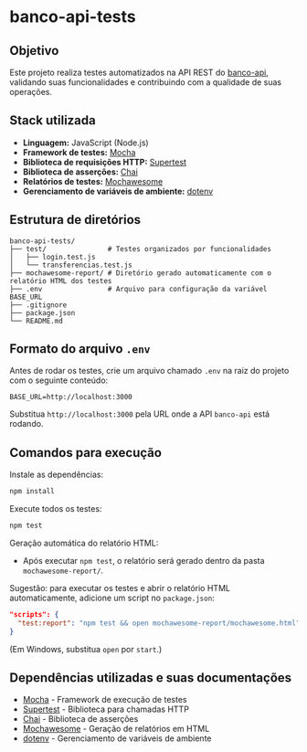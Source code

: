 # banco-api-tests

## Objetivo

Este projeto realiza testes automatizados na API REST do [banco-api](https://github.com/dennyscaetano/mts20t1-banco-api), validando suas funcionalidades e contribuindo com a qualidade de suas operações.

## Stack utilizada

- **Linguagem:** JavaScript (Node.js)
- **Framework de testes:** [Mocha](https://mochajs.org/)
- **Biblioteca de requisições HTTP:** [Supertest](https://github.com/ladjs/supertest)
- **Biblioteca de asserções:** [Chai](https://www.chaijs.com/)
- **Relatórios de testes:** [Mochawesome](https://github.com/adamgruber/mochawesome)
- **Gerenciamento de variáveis de ambiente:** [dotenv](https://github.com/motdotla/dotenv)

## Estrutura de diretórios

```
banco-api-tests/
├── test/               # Testes organizados por funcionalidades
│   ├── login.test.js
│   └── transferencias.test.js
├── mochawesome-report/ # Diretório gerado automaticamente com o relatório HTML dos testes
├── .env                # Arquivo para configuração da variável BASE_URL
├── .gitignore
├── package.json
└── README.md
```

## Formato do arquivo `.env`

Antes de rodar os testes, crie um arquivo chamado `.env` na raiz do projeto com o seguinte conteúdo:

```
BASE_URL=http://localhost:3000
```

Substitua `http://localhost:3000` pela URL onde a API `banco-api` está rodando.

## Comandos para execução

Instale as dependências:

```bash
npm install
```

Execute todos os testes:

```bash
npm test
```

Geração automática do relatório HTML:

- Após executar `npm test`, o relatório será gerado dentro da pasta `mochawesome-report/`.

Sugestão: para executar os testes e abrir o relatório HTML automaticamente, adicione um script no `package.json`:

```json
"scripts": {
  "test:report": "npm test && open mochawesome-report/mochawesome.html"
}
```

(Em Windows, substitua `open` por `start`.)

## Dependências utilizadas e suas documentações

- [Mocha](https://mochajs.org/) - Framework de execução de testes
- [Supertest](https://github.com/ladjs/supertest) - Biblioteca para chamadas HTTP
- [Chai](https://www.chaijs.com/) - Biblioteca de asserções
- [Mochawesome](https://github.com/adamgruber/mochawesome) - Geração de relatórios em HTML
- [dotenv](https://github.com/motdotla/dotenv) - Gerenciamento de variáveis de ambiente